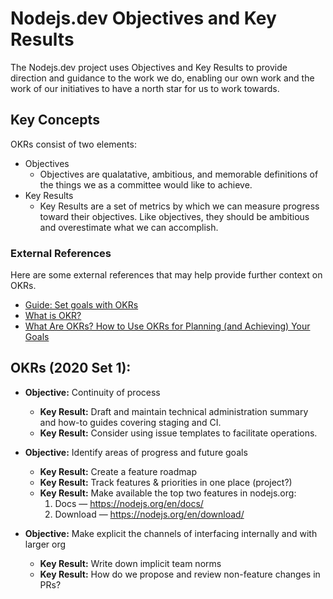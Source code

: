 # Nodejs.dev Objectives and Key Results

The Nodejs.dev project uses Objectives and Key Results to provide direction and guidance to the work we do, enabling our own work and the work of our initiatives to have a north star for us to work towards.

## Key Concepts

OKRs consist of two elements:

- Objectives
  - Objectives are qualatative, ambitious, and memorable definitions of the things we as a committee would like to achieve.
- Key Results
  - Key Results are a set of metrics by which we can measure progress toward their objectives. Like objectives, they should be ambitious and overestimate what we can accomplish.

### External References

Here are some external references that may help provide further context on OKRs.

- [Guide: Set goals with OKRs](https://rework.withgoogle.com/guides/set-goals-with-okrs/steps/introduction/)
- [What is OKR?](https://felipecastro.com/en/okr/what-is-okr/)
- [What Are OKRs? How to Use OKRs for Planning (and Achieving) Your Goals](https://plan.io/blog/what-are-okrs/)

## OKRs (2020 Set 1):

- **Objective:** Continuity of process

  - **Key Result:** Draft and maintain technical administration summary and how-to guides covering staging and CI.
  - **Key Result:** Consider using issue templates to facilitate operations.

- **Objective:** Identify areas of progress and future goals

  - **Key Result:** Create a feature roadmap
  - **Key Result:** Track features & priorities in one place (project?)
  - **Key Result:** Make available the top two features in nodejs.org:
    1. Docs — https://nodejs.org/en/docs/
    2. Download — https://nodejs.org/en/download/

- **Objective:** Make explicit the channels of interfacing internally and with larger org
  - **Key Result:** Write down implicit team norms
  - **Key Result:** How do we propose and review non-feature changes in PRs?
